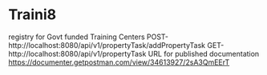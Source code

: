# Traini8
registry for Govt funded Training Centers
POST-http://localhost:8080/api/v1/propertyTask/addPropertyTask
GET-http://localhost:8080/api/v1/propertyTask
URL for published documentation
https://documenter.getpostman.com/view/34613927/2sA3QmEErT
